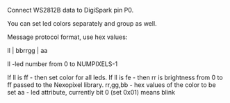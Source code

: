 Connect WS2812B data to DigiSpark pin P0.

You can set led colors separately and group as well.

Message protocol format, use hex values:

 ll | bbrrgg | aa
 
 ll -led number from 0 to NUMPIXELS-1

 If ll is ff - then set color for all leds.
 If ll is fe - then rr is brightness from 0 to ff passed to the Nexopixel library.
 rr,gg,bb - hex values of the color to be set
 aa - led attribute, currently bit 0 (set 0x01) means blink
 
 